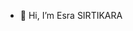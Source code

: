 - 👋 Hi, I’m Esra SIRTIKARA

<!---
esrasrtkara/esrasrtkara is a ✨ special ✨ repository because its `README.md` (this file) appears on your GitHub profile.
You can click the Preview link to take a look at your changes.
--->
